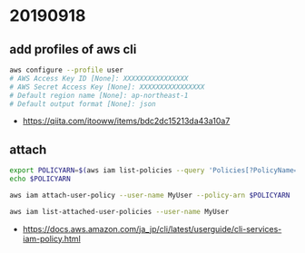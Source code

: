 # 20190918

## add profiles of aws cli

```sh
aws configure --profile user
# AWS Access Key ID [None]: XXXXXXXXXXXXXXXX
# AWS Secret Access Key [None]: XXXXXXXXXXXXXXXX
# Default region name [None]: ap-northeast-1
# Default output format [None]: json
```

* https://qiita.com/itooww/items/bdc2dc15213da43a10a7


## attach

```sh
export POLICYARN=$(aws iam list-policies --query 'Policies[?PolicyName==`AmazonEC2ContainerRegistryFullAccess`].{ARN:Arn}' --output text)
echo $POLICYARN

aws iam attach-user-policy --user-name MyUser --policy-arn $POLICYARN

aws iam list-attached-user-policies --user-name MyUser
```

* https://docs.aws.amazon.com/ja_jp/cli/latest/userguide/cli-services-iam-policy.html

